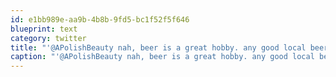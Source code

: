 ```yaml
---
id: e1bb989e-aa9b-4b8b-9fd5-bc1f52f5f646
blueprint: text
category: twitter
title: "'@APolishBeauty nah, beer is a great hobby. any good local beers out that way?"
caption: "'@APolishBeauty nah, beer is a great hobby. any good local beers out that way?"
---
```

